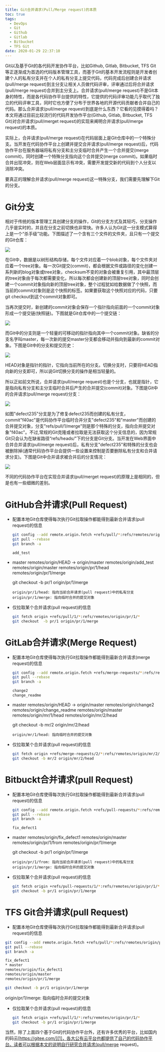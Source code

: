 ```yaml
---
title: Git合并请求(Pull/Merge request)的本质
toc: true
tags:
  - DevOps
  - Git
  - Github
  - Gitlab
  - Bitbucket
  - TFS Git
date: 2020-01-29 22:37:10
---
```



Git以及基于Git的各代码开发协作平台，比如Github, Gitlab, Bitbucket, TFS Git等正逐渐成为首选的代码版本管理工具，而基于Git的基本开发流程则是开发者创建个人的私有分支并在个人的私有分支上提交代码，代码完成后创建合并请求(pull/merge request)到主分支让相关人员做代码评审，评审通过后将合并请求(pull/merge request)合并到主分支上。合并请求(pull/merge request)不是Git本身的特性，而是各代码协作平台提供的特性，它提供的代码评审功能几乎取代了独立的代码评审工具，同时它也方便了分布于世界各地的开源代码贡献者合并自己的代码。那么合并请求(pull/merge request)到底是什么东西？它看的见摸得着吗？本文将通过目前比较流行的代码开发协作平台(Github, Gitlab, Bitbucket, TFS Git)对合并请求(pull/merget request)的实现来阐明合并请求(pull/merge request)的本质。<!-- more -->

实际上，合并请求(pull/merge request)在代码层面上是Git仓库中的一个特殊分支。当开发在代码协作平台上创建并提交合并请求(pull/merge request)后，代码协作平台在服务器端将私有分支和主分支临时合并产生一个合并提交(merge commit)，同时创建一个特殊分支指向这个合并提交(merge commit)。如果临时合并出现冲突，则在Web层面显示有冲突，需要开发提交新的代码到个人分支以消除冲突。

要真正的理解合并请求(pull/merge request)这一特殊分支，我们需要先理解下Git的分支。

# Git分支

相对于传统的版本管理工具创建分支的操作，Git的分支方式及其轻巧，分支操作几乎是实时的，并且在分支之前切换也非常快。许多人认为Git这一分支模式算得上是一个“杀手级”功能。下图描述了一个含有三个文件的文件夹，且只有一个提交的Git仓库：

![](1.png)

在Git中，数据是以树形结构存储，每个文件对应着一个blob对象，每个文件夹对应着一个tree对象。每一次Git提交(commit)，都会根据文件或路径的变化创建一系列新的blog对象或tree对象，checksum不变的对象会被重复引用，其中最顶层的tree对象由于每次都需要变化，所以每次都会创建新的顶层tree对象，同时会创建一个commit对象指向新的顶层tree对象，整个过程犹如给数据做了个快照，而当前的commit对象则是这个快照的标签。如果要获取这个快照对应的代码，只要git checkout到这个commit对象即可。

当再次提交时，新创建的commit对象会保存一个指针指向前面的一个commit对象形成一个提交链(快照链)。下图就是Git仓库中的一个提交链：

![](2.png)

而Git中的分支则是一个轻量的可移动的指针指向其中一个commit对象。缺省的分支名字叫master，每一次新的提交master分支都会移动并指向到最新的commit对象。下图是Git中的分支和提交历史：

![](3.png)

HEAD对象是指针的指针，它指向当前所在的分支。切换分支时，只要将HEAD指向新的分支即可，所以说Git切换分支的操作是相当轻量的。

所以正如前文所说，合并请求(pull/merge request)也是个分支，也就是指针，它是指向私有分支和主分支临时合并后产生的合并提交(commit)对象。下图是Git中的合并请求(pull/merge request)分支：

![](4.png)

如图"defect235"分支是为了修复defect235而创建的私有分支，commit"f40ac"是代码协作平台临时合并分支"defect235"和"master"而创建的合并提交对象，分支"refs/pull/1/merge"则是那个特殊的分支，指向合并提交对象"f40ac"。不过,常规的Git克隆或者拉取是无法获取这个分支信息的，因为常规Git只会认为在缺省路径“refs/heads/"下的分支是Git分支。当开发在Web界面中合并合并请求(pull/merge request)后，私有分支"defect235"和特殊的分支也会被删除掉(通常代码协作平台会提供一些设置来控制是否要删除私有分支和合并请求分支)。下图是Git中合并请求被合并后的分支情况：

![](5.png)

不同的代码协作平台在实现合并请求(pull/merget request)的原理上是相同的，但是也有一些细微的差别。

# GitHub合并请求(Pull Request)

+ 配置本地Git仓库使得每次执行Git拉取操作都能得到最新合并请求(pull request)的信息
  ```sh
  git config --add remote.origin.fetch +refs/pull/*:refs/remotes/origin/pr/*
  git pull --rebase
  git branch -a

  add_test
* master
  remotes/origin/HEAD -> origin/master
  remotes/origin/add_test
  remotes/origin/master
  remotes/origin/pr/1/head
  remotes/origin/pr/1/merge

  git checkout  -b pr/1 origin/pr/1/merge
  ```
  origin/pr/1/head: 指向当前合并请求(pull request)中的私有分支
  origin/pr/1/merge: 指向临时合并的提交对象

+ 仅拉取某个合并请求(pull request)的信息
  ```sh
  git fetch origin +refs/pull/1/*:refs/remotes/origin/pr/1/*
  git checkout  -b pr/1 origin/pr/1/merge
  ```
  
# GitLab合并请求(Merge Request)

+ 配置本地Git仓库使得每次执行Git拉取操作都能得到最新合并请求(merge request)的信息
  ```sh
  git config --add remote.origin.fetch +refs/merge-requests/*:refs/remotes/origin/mr/*
  git pull --rebase
  git branch -a

  change2
  change_readme
* master
  remotes/origin/HEAD -> origin/master
  remotes/origin/change2
  remotes/origin/change_readme
  remotes/origin/master
  remotes/origin/mr/1/head
  remotes/origin/mr/2/head

  git checkout -b mr/2 origin/mr/2/head
  ```
  origin/mr/1/head: 指向临时合并的提交对象

+ 仅拉取某个合并请求(pull request)的信息
  ```sh
  git fetch origin +refs/merge-requests/2/*:refs/remotes/origin/mr/2/*
  git checkout -b mr/2 origin/mr/2/head
  ```
  
# Bitbuckt合并请求(pull Request)

+ 配置本地Git仓库使得每次执行Git拉取操作都能得到最新合并请求(pull request)的信息
  ```sh
  git config --add remote.origin.fetch +refs/pull-requests/*:refs/remotes/origin/pr/*
  git pull --rebase
  git branch -a

  fix_defect1
* master
  remotes/origin/fix_defect1
  remotes/origin/master
  remotes/origin/pr/1/from
  remotes/origin/pr/1/merge

  git checkout -b pr/1 origin/pr/1/merge
  ```
  origin/pr/1/from: 指向当前合并请求(pull request)中的私有分支
  origin/pr/1/merge: 指向临时合并的提交对象

+ 仅拉取某个合并请求(pull request)的信息
  ```sh
  git fetch origin +refs/pull-requests/1/*:refs/remotes/origin/pr/1/*
  git checkout -b pr/1 origin/pr/1/merge
  ```
  
# TFS Git合并请求(pull Request)

  + 配置本地Git仓库使得每次执行Git拉取操作都能得到最新合并请求(pull request)的信息
  ```sh
  git config --add remote.origin.fetch +refs/pull/*:refs/remotes/origin/pr/*
  git pull --rebase
  git branch -a

  fix_defect1
* master
  remotes/origin/fix_defect1
  remotes/origin/master
  remotes/origin/pr/1/merge

  git checkout -b pr/1 origin/pr/1/merge
  ```

  origin/pr/1/merge: 指向临时合并的提交对象

+ 仅拉取某个合并请求(pull request)的信息
  ```sh
  git fetch origin +refs/pull/1/*:refs/remotes/origin/pr/1/*
  git checkout -b pr/1 origin/pr/1/merge
  ```

当然，除了上面四个基于Git的代码协作平台外，还有许多优秀的平台，比如国内的码云[https://gitee.com/][1]，各大公有云平台也都提供了自己的代码协作平台。读者可以根据本文的说明自行研究合并请求(pull/merge request)。

[1]: https://gitee.com/
